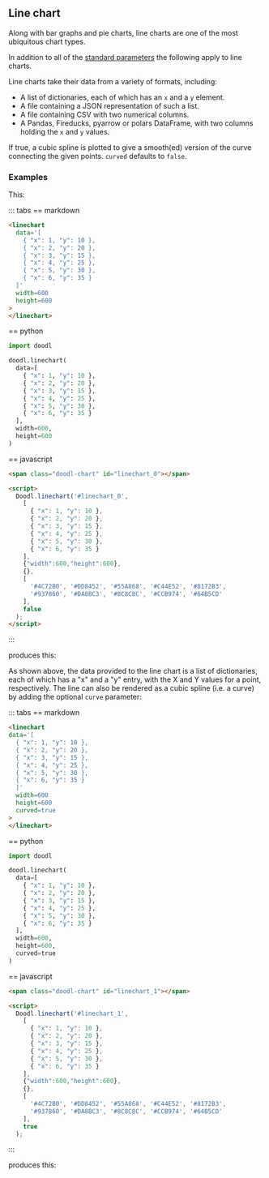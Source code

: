 ## Line chart

Along with bar graphs and pie charts, line charts are one of the most
ubiquitous chart types.

<Parameters>

In addition to all of the
[standard parameters](/charts/#standard-parameters)
the following apply to line charts.

  <Parameter name="data" type="JSON/Python dict/various">
<div>

Line charts take their data from a variety of formats, including:

- A list of dictionaries, each of which has an `x` and a `y`
  element.
- A file containing a JSON representation of such a list.
- A file containing CSV with two numerical columns.
- A Pandas, Fireducks, pyarrow or polars DataFrame, with two
  columns holding the `x` and `y` values.

</div>
  </Parameter>
  <Parameter name="curve" type="Boolean">

If true, a cubic spline is plotted to give a smooth(ed) version
of the curve connecting the given points. `curved` defaults to `false`.

  </Parameter>
</Parameters>

### Examples

This:

::: tabs
== markdown
~~~html
<linechart
  data='[
    { "x": 1, "y": 10 }, 
    { "x": 2, "y": 20 },
    { "x": 3, "y": 15 },
    { "x": 4, "y": 25 },
    { "x": 5, "y": 30 },
    { "x": 6, "y": 35 }
  ]'
  width=600
  height=600
>
</linechart>
~~~
== python
~~~python
import doodl

doodl.linechart(
  data=[
    { "x": 1, "y": 10 }, 
    { "x": 2, "y": 20 },
    { "x": 3, "y": 15 },
    { "x": 4, "y": 25 },
    { "x": 5, "y": 30 },
    { "x": 6, "y": 35 }
  ],
  width=600,
  height=600
)
~~~
== javascript
~~~html
<span class="doodl-chart" id="linechart_0"></span>

<script>
  Doodl.linechart('#linechart_0',
    [
      { "x": 1, "y": 10 }, 
      { "x": 2, "y": 20 },
      { "x": 3, "y": 15 },
      { "x": 4, "y": 25 },
      { "x": 5, "y": 30 },
      { "x": 6, "y": 35 }
    ],
    {"width":600,"height":600},
    {},
    [
      '#4C72B0', '#DD8452', '#55A868', '#C44E52', '#8172B3',
      '#937860', '#DA8BC3', '#8C8C8C', '#CCB974', '#64B5CD'
    ],
    false
  );
</script>
~~~
:::

produces this:

<span class="doodl-chart" id="linechart_0"></span>

As shown above, the data provided to the line chart is a list of
dictionaries, each of which has a "x" and a "y" entry, with the X and
Y values for a point, respectively. The line can also be rendered as a
cubic spline (i.e. a curve) by adding the optional `curve` parameter:

::: tabs
== markdown
~~~html
<linechart
data='[
  { "x": 1, "y": 10 }, 
  { "x": 2, "y": 20 },
  { "x": 3, "y": 15 },
  { "x": 4, "y": 25 },
  { "x": 5, "y": 30 },
  { "x": 6, "y": 35 }
  ]'
  width=600
  height=600
  curved=true
>
</linechart>
~~~
== python
~~~python
import doodl

doodl.linechart(
  data=[
    { "x": 1, "y": 10 }, 
    { "x": 2, "y": 20 },
    { "x": 3, "y": 15 },
    { "x": 4, "y": 25 },
    { "x": 5, "y": 30 },
    { "x": 6, "y": 35 }
  ],
  width=600,
  height=600,
  curved=true
)
~~~
== javascript
```html
<span class="doodl-chart" id="linechart_1"></span>

<script>
  Doodl.linechart('#linechart_1',
    [
      { "x": 1, "y": 10 }, 
      { "x": 2, "y": 20 },
      { "x": 3, "y": 15 },
      { "x": 4, "y": 25 },
      { "x": 5, "y": 30 },
      { "x": 6, "y": 35 }
    ],
    {"width":600,"height":600},
    {},
    [
      '#4C72B0', '#DD8452', '#55A868', '#C44E52', '#8172B3',
      '#937860', '#DA8BC3', '#8C8C8C', '#CCB974', '#64B5CD'
    ],
    true
  );
```
:::

produces this:

<span class="doodl-chart" id="linechart_1"></span>

<script>
 setTimeout(() => {
  Promise.resolve().then(() => {
    Doodl.linechart('#linechart_0',
[
  { "x": 1, "y": 10 }, 
  { "x": 2, "y": 20 },
  { "x": 3, "y": 15 },
  { "x": 4, "y": 25 },
  { "x": 5, "y": 30 },
  { "x": 6, "y": 35 }
],
   {"width":600,"height":600},
    {},
    ['#4C72B0', '#DD8452', '#55A868', '#C44E52', '#8172B3', '#937860', '#DA8BC3', '#8C8C8C', '#CCB974', '#64B5CD'],
    false
  );
    Doodl.linechart('#linechart_1',
[
  { "x": 1, "y": 10 }, 
  { "x": 2, "y": 20 },
  { "x": 3, "y": 15 },
  { "x": 4, "y": 25 },
  { "x": 5, "y": 30 },
  { "x": 6, "y": 35 }
],
   {"width":600,"height":600},
    {},
    ['#4C72B0', '#DD8452', '#55A868', '#C44E52', '#8172B3', '#937860', '#DA8BC3', '#8C8C8C', '#CCB974', '#64B5CD'],
    true
  );
  }
)
}, 1000);

</script>
